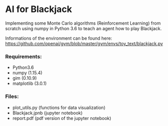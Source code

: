 # AI for Blackjack
Implementing some Monte Carlo algorithms (Reinforcement Learning) from scratch using numpy in Python 3.6 to teach an agent how to play Blackjack.

Informations of the environment can be found here:
https://github.com/openai/gym/blob/master/gym/envs/toy_text/blackjack.py

### Requirements:
- Python3.6
- numpy (1.15.4)
- gim   (0.10.9)
- matplotlib (3.0.1)

### Files:
- plot_utils.py (functions for data visualization)
- Blackjack.jpnb (jupyter notebook)
- report.pdf (pdf version of the jupyter notebook)
